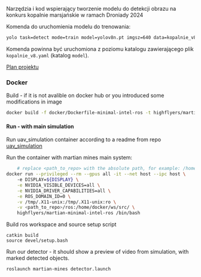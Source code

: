 Narzędzia i kod wspierający tworzenie modelu do detekcji obrazu na konkurs kopalnie marsjańskie w ramach Droniady 2024

Komenda do uruchomienia modelu do trenowania:
```sh
yolo task=detect mode=train model=yolov8n.pt imgsz=640 data=kopalnie_v8.yaml epochs=50 batch=16 name={name} cache 
```
Komenda powinna być uruchomiona z poziomu katalogu zawierającego plik `kopalnie_v8.yaml` (katalog `model`).

[Plan projektu](https://app.clickup.com/9005008627/v/b/6-901202027603-2)

### Docker
Build - if it is not avalible on docker hub or you introduced some modifications in image
```bash
docker build -f docker/Dockerfile-minimal-intel-ros -t highflyers/martian-minimal-intel-ros .
```
#### Run - with main simulation
Run uav_simulation container according to a readme from repo [uav_simulation](https://github.com/High-Flyers/uav_simulation)

Run the container with martian mines main system:

```bash
    # replace <path_to_repo> with the absolute path, for example: /home/user/Documents/repos/martian-mines-object-detection
docker run --privileged --rm --gpus all -it --net host --ipc host \                  
    -e DISPLAY=${DISPLAY} \
    -e NVIDIA_VISIBLE_DEVICES=all \
    -e NVIDIA_DRIVER_CAPABILITIES=all \
    -e ROS_DOMAIN_ID=0 \
    -v /tmp/.X11-unix:/tmp/.X11-unix:ro \
    -v <path_to_repo>/ros:/home/docker/ws/src/ \
    highflyers/martian-minimal-intel-ros /bin/bash
```
Build ros workspace and source setup script
```
catkin build
source devel/setup.bash
```
Run our detector - it should show a preview of video from simulation, with marked detected objects.
```
roslaunch martian-mines detector.launch 
```